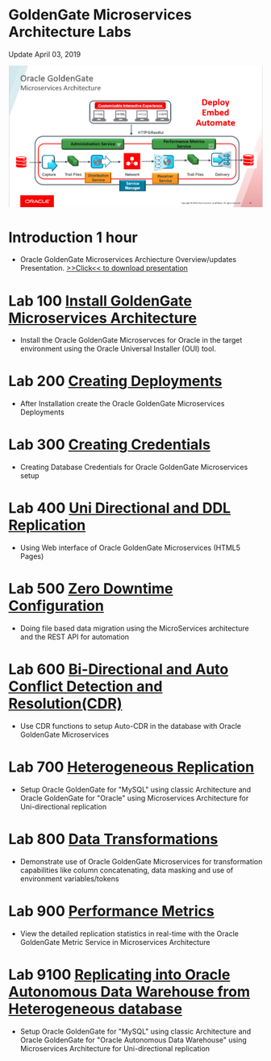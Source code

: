 # GoldenGate Microservices Architecture Labs

Update April 03, 2019


![](images/100/GGMicroServicesArchitecture.png)


# Introduction	1 hour 

- Oracle GoldenGate Microservices Archiecture Overview/updates Presentation. [>>Click<< to download presentation](https://github.com/OracleCPS/GGMicroservices/raw/master/workshops/gg/GG18.1_Workshop.pptx)


# Lab 100	[Install GoldenGate Microservices Architecture](https://oraclecps.github.io/GGMicroservices/workshops/gg/CloudWorkshop_GoldenGate%20Microservices_100.html)

- Install the Oracle GoldenGate Microservces for Oracle in the target environment using the Oracle Universal Installer (OUI) tool.


# Lab 200	[Creating Deployments](https://oraclecps.github.io/GGMicroservices/workshops/gg/CloudWorkshop_GoldenGate%20Microservices_200.html)
- After Installation create the Oracle GoldenGate Microservices Deployments

# Lab 300	[Creating Credentials](https://oraclecps.github.io/GGMicroservices/workshops/gg/CloudWorkshop_GoldenGate%20Microservices_300.html)
- Creating Database Credentials for Oracle GoldenGate Microservices setup


# Lab 400	[Uni Directional and DDL Replication](https://oraclecps.github.io/GGMicroservices/workshops/gg/CloudWorkshop_GoldenGate%20Microservices_400.html)
- Using Web interface of Oracle GoldenGate Microservices  (HTML5 Pages)

		
# Lab 500	[Zero Downtime Configuration](https://oraclecps.github.io/GGMicroservices/workshops/gg/CloudWorkshop_GoldenGate%20Microservices_500.html)
- Doing file based data migration using the MicroServices architecture and the REST API for automation


# Lab 600	[Bi-Directional and Auto Conflict Detection and Resolution(CDR)](https://oraclecps.github.io/GGMicroservices/workshops/gg/CloudWorkshop_GoldenGate%20Microservices_600.html)
- Use CDR functions to setup Auto-CDR in the database with Oracle GoldenGate Microservices
		
# Lab 700	[Heterogeneous Replication](https://oraclecps.github.io/GGMicroservices/workshops/gg/CloudWorkshop_GoldenGate%20Microservices_700.html)
- Setup Oracle GoldenGate for "MySQL" using classic Architecture and Oracle GoldenGate for "Oracle" using Microservices Architecture for Uni-directional replication
		
# Lab 800	[Data Transformations](https://oraclecps.github.io/GGMicroservices/workshops/gg/CloudWorkshop_GoldenGate%20Microservices_800.html)
- Demonstrate use of Oracle GoldenGate Microservices for transformation capabilities like column concatenating, data masking and use of environment variables/tokens
		
# Lab 900	[Performance Metrics](https://oraclecps.github.io/GGMicroservices/workshops/gg/CloudWorkshop_GoldenGate%20Microservices_900.html)		
- View the detailed replication statistics in real-time with the Oracle GoldenGate Metric Service in Microservices Architecture

# Lab 9100 	[Replicating into Oracle Autonomous Data Warehouse from Heterogeneous database](https://oraclecps.github.io/GGMicroservices/workshops/gg/CloudWorkshop_GoldenGate%20Microservices_9100.html)
- Setup Oracle GoldenGate for "MySQL" using classic Architecture and Oracle GoldenGate for "Oracle Autonomous Data Warehouse" using Microservices Architecture for Uni-directional replication
